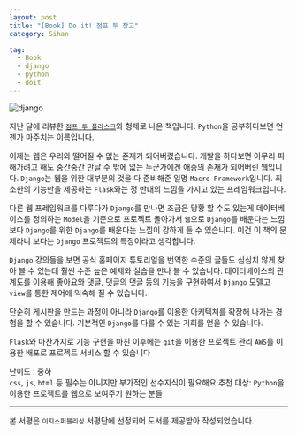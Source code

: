 ```yaml
---
layout: post
title: "[Book] Do it! 점프 투 장고"
category: Sihan

tag:
  - Book
  - django
  - python
  - doit
---
```


![django](https://sihan-son.github.io/public/book/easy/django.jpg)

지난 달에 리뷰한 <a href='https://sihan-son.github.io/do-it-flask'>`점프 투 플라스크`</a>와 형제로 나온 책입니다. `Python`을 공부하다보면 언젠가 마주치는 이름입니다.

이제는 웹은 우리와 떨어질 수 없는 존재가 되어버렸습니다. 개발을 하다보면 아무리 피해가려고 해도 중간중간 만날 수 밖에 없는 누군가에겐 애증의 존재가 되어버린 웹입니다. `Django`는 웹을 위한 대부분의 것을 다 준비해준 일명 `Macro Framework`입니다. 최소한의 기능만을 제공하는 `Flask`와는 정 반대의 느낌을 가지고 있는 프레임워크입니다.

다른 웹 프레임워크를 다루다가 `Django`를 만나면 조금은 당황 할 수도 있는게 데이터베이스를 정의하는 `Model`을 기준으로 프로젝트 돌아가서 `웹`으로 `Django`를 배운다는 느낌보다 `Django`를 위한 `Django`를 배운다는 느낌이 강하게 들 수 있습니다. 이건 이 책의 문제라니 보다는 `Django` 프로젝트의 특징이라고 생각합니다.

`Django` 강의들을 보면 공식 홈페이지 튜토리얼을 번역한 수준의 글들도 심심치 않게 찾아 볼 수 있는데 훨씬 수준 높은 예제와 실습을 만나 볼 수 있습니다. 데이터베이스의 관계도를 이용해 좋아요와 댓글, 댓글의 댓글 등의 기능을 구현하여서 `Django` 모델고 `view`를 통한 제어에 익숙해 질 수 있습니다.

단순히 게시판을 만드는 과정이 아니라 `Django`를 이용한 아키텍쳐를 확장해 나가는 경험을 할 수 있습니다. 기본적인 `Django`를 다룰 수 있는 기회를 얻을 수 있습니다.

`Flask`와 마찬가지로 기능 구현을 마친 이후에는 `git`을 이용한 프로젝트 관리 `AWS`를 이용한 배포로 프로젝트 서비스 할 수 있습니다

난이도 : 중하  
`css`, `js`, `html` 등 필수는 아니지만 부가적인 선수지식이 필요해요
추천 대상: `Python`을 이용한 프로젝트를 웹으로 보여주기 원하는 분들

---

본 서평은 `이지스퍼블리싱` 서평단에 선정되어 도서를 제공받아 작성되었습니다.
